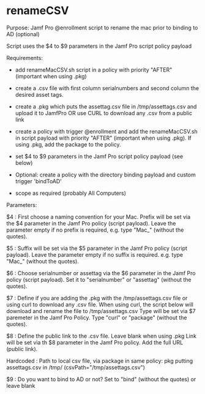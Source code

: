 # renameCSV
Purpose: Jamf Pro @enrollment script to rename the mac prior to binding to AD (optional)

Script uses the $4 to $9 parameters in the Jamf Pro script policy payload

Requirements:

- add renameMacCSV.sh script in a policy with priority "AFTER" (important when using .pkg)

- create a .csv file with first column serialnumbers and second column the desired asset tags.

- create a .pkg which puts the assettag.csv file in /tmp/assettags.csv and upload it to JamfPro
OR
	use CURL to download any .csv from a public link

- create a policy with trigger @enrollment and add the renameMacCSV.sh in script payload with priority "AFTER" (important when using .pkg). If using .pkg, add the package to the policy.

- set $4 to $9 parameters in the Jamf Pro script policy payload (see below)

- Optional: create a policy with the directory binding payload and custom trigger 'bindToAD'

- scope as required (probably All Computers)

Parameters:

$4 : First choose a naming convention for your Mac.
Prefix will be set via the $4 parameter in the Jamf Pro policy (script payload).
Leave the parameter empty if no prefix is required, e.g. type "Mac_" (without the quotes).

$5 : Suffix will be set via the $5 parameter in the Jamf Pro policy (script payload).
Leave the parameter empty if no suffix is required. e.g. type "Mac_" (without the quotes).

$6 : Choose serialnumber or assettag via the $6 parameter in the Jamf Pro policy (script payload).
Set it to "serialnumber" or "assettag" (without the quotes).

$7 : Define if you are adding the .pkg with the /tmp/assettags.csv file or using curl to download any .csv file.
When using curl, the script below will download and rename the file to /tmp/assettags.csv
Type will be set via $7 paremeter in the Jamf Pro Policy. Type "curl" or "package" (without the quotes).

$8 : Define the public link to the .csv file. Leave blank when using .pkg
Link will be set via th $8 parameter in the Jamf Pro policy. Add the full URL (public link).

Hardcoded : Path to local csv file, via package in same policy: pkg putting assettags.csv in /tmp/ (csvPath="/tmp/assettags.csv")

$9 : Do you want to bind to AD or not? Set to "bind" (without the quotes) or leave blank
